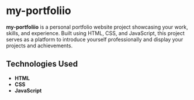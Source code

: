 # my-portfoliio

**my-portfoliio** is a personal portfolio website project showcasing your work, skills, and experience. Built using HTML, CSS, and JavaScript, this project serves as a platform to introduce yourself professionally and display your projects and achievements.

## Technologies Used

- **HTML**
- **CSS**
- **JavaScript**
